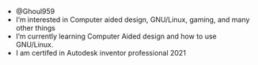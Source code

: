 - @Ghoul959
- I’m interested in Computer aided design, GNU/Linux, gaming, and many other things
- I’m currently learning Computer Aided design and how to use GNU/Linux.
- I am certifed in Autodesk inventor professional 2021

<!---
Ghoul959/Ghoul959 is a ✨ special ✨ repository because its `README.md` (this file) appears on your GitHub profile.
You can click the Preview link to take a look at your changes.
--->

